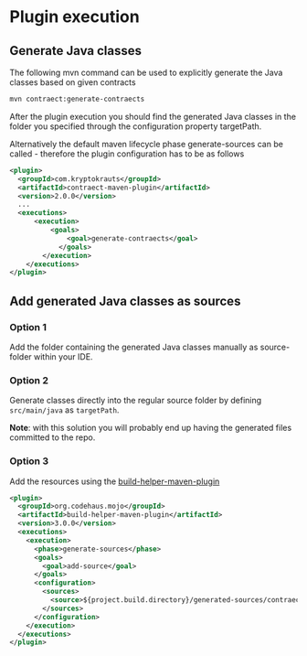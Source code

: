 # Plugin execution
## Generate Java classes
The following mvn command can be used to explicitly generate the Java classes based on given contracts
```sh
mvn contraect:generate-contraects
```

After the plugin execution you should find the generated Java classes in the folder you specified through the configuration property targetPath.

Alternatively the default maven lifecycle phase generate-sources can be called - therefore the plugin configuration has to be as follows
```xml
<plugin>
  <groupId>com.kryptokrauts</groupId>
  <artifactId>contraect-maven-plugin</artifactId>
  <version>2.0.0</version>
  ...
  <executions>
	  <execution>
		  <goals>
			  <goal>generate-contraects</goal>
			</goals>
		</execution>
	</executions>
</plugin>
```

## Add generated Java classes as sources
### Option 1
Add the folder containing the generated Java classes manually as source-folder within your IDE.

### Option 2
Generate classes directly into the regular source folder by defining `src/main/java` as `targetPath`.

**Note**: with this solution you will probably end up having the generated files committed to the repo.
### Option 3
Add the resources using the [build-helper-maven-plugin](https://www.mojohaus.org/build-helper-maven-plugin/index.html)
```xml
<plugin>
  <groupId>org.codehaus.mojo</groupId>
  <artifactId>build-helper-maven-plugin</artifactId>
  <version>3.0.0</version>
  <executions>
    <execution>
      <phase>generate-sources</phase>
      <goals>
        <goal>add-source</goal>
      </goals>
      <configuration>
        <sources>
          <source>${project.build.directory}/generated-sources/contraect</source>
        </sources>
      </configuration>
    </execution>
  </executions>
</plugin>
```